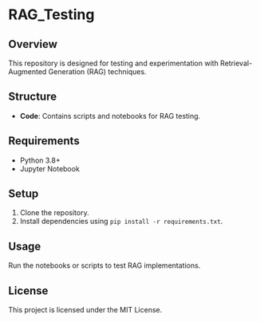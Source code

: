 # RAG_Testing

## Overview
This repository is designed for testing and experimentation with Retrieval-Augmented Generation (RAG) techniques.

## Structure
- **Code**: Contains scripts and notebooks for RAG testing.

## Requirements
- Python 3.8+
- Jupyter Notebook

## Setup
1. Clone the repository.
2. Install dependencies using `pip install -r requirements.txt`.

## Usage
Run the notebooks or scripts to test RAG implementations.

## License
This project is licensed under the MIT License.

